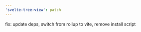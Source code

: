 ```yaml
---
'svelte-tree-view': patch
---
```


fix: update deps, switch from rollup to vite, remove install script
